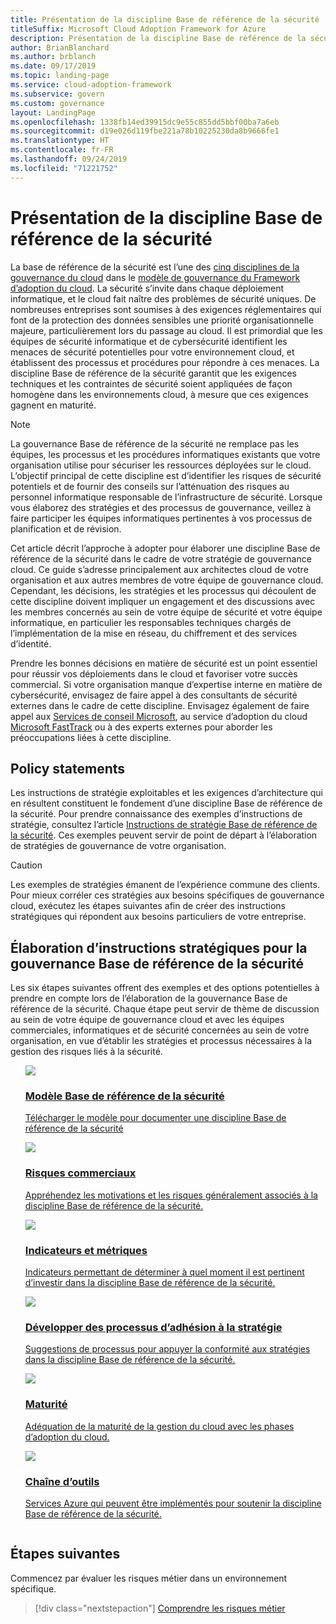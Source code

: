 ```yaml
---
title: Présentation de la discipline Base de référence de la sécurité
titleSuffix: Microsoft Cloud Adoption Framework for Azure
description: Présentation de la discipline Base de référence de la sécurité
author: BrianBlanchard
ms.author: brblanch
ms.date: 09/17/2019
ms.topic: landing-page
ms.service: cloud-adoption-framework
ms.subservice: govern
ms.custom: governance
layout: LandingPage
ms.openlocfilehash: 1338fb14ed39915dc9e55c855dd5bbf00ba7a6eb
ms.sourcegitcommit: d19e026d119fbe221a78b10225230da8b9666fe1
ms.translationtype: HT
ms.contentlocale: fr-FR
ms.lasthandoff: 09/24/2019
ms.locfileid: "71221752"
---
```

# <a name="security-baseline-discipline-overview"></a>Présentation de la discipline Base de référence de la sécurité

La base de référence de la sécurité est l’une des [cinq disciplines de la gouvernance du cloud](../governance-disciplines.md) dans le [modèle de gouvernance du Framework d’adoption du cloud](../index.md). La sécurité s’invite dans chaque déploiement informatique, et le cloud fait naître des problèmes de sécurité uniques. De nombreuses entreprises sont soumises à des exigences réglementaires qui font de la protection des données sensibles une priorité organisationnelle majeure, particulièrement lors du passage au cloud. Il est primordial que les équipes de sécurité informatique et de cybersécurité identifient les menaces de sécurité potentielles pour votre environnement cloud, et établissent des processus et procédures pour répondre à ces menaces. La discipline Base de référence de la sécurité garantit que les exigences techniques et les contraintes de sécurité soient appliquées de façon homogène dans les environnements cloud, à mesure que ces exigences gagnent en maturité.

> [!NOTE]
> La gouvernance Base de référence de la sécurité ne remplace pas les équipes, les processus et les procédures informatiques existants que votre organisation utilise pour sécuriser les ressources déployées sur le cloud. L’objectif principal de cette discipline est d’identifier les risques de sécurité potentiels et de fournir des conseils sur l’atténuation des risques au personnel informatique responsable de l’infrastructure de sécurité. Lorsque vous élaborez des stratégies et des processus de gouvernance, veillez à faire participer les équipes informatiques pertinentes à vos processus de planification et de révision.

Cet article décrit l’approche à adopter pour élaborer une discipline Base de référence de la sécurité dans le cadre de votre stratégie de gouvernance cloud. Ce guide s’adresse principalement aux architectes cloud de votre organisation et aux autres membres de votre équipe de gouvernance cloud. Cependant, les décisions, les stratégies et les processus qui découlent de cette discipline doivent impliquer un engagement et des discussions avec les membres concernés au sein de votre équipe de sécurité et votre équipe informatique, en particulier les responsables techniques chargés de l’implémentation de la mise en réseau, du chiffrement et des services d’identité.

Prendre les bonnes décisions en matière de sécurité est un point essentiel pour réussir vos déploiements dans le cloud et favoriser votre succès commercial. Si votre organisation manque d’expertise interne en matière de cybersécurité, envisagez de faire appel à des consultants de sécurité externes dans le cadre de cette discipline. Envisagez également de faire appel aux [Services de conseil Microsoft](https://www.microsoft.com/enterprise/services), au service d’adoption du cloud [Microsoft FastTrack](https://azure.microsoft.com/programs/azure-fasttrack) ou à des experts externes pour aborder les préoccupations liées à cette discipline.

## <a name="policy-statements"></a>Policy statements

Les instructions de stratégie exploitables et les exigences d’architecture qui en résultent constituent le fondement d’une discipline Base de référence de la sécurité. Pour prendre connaissance des exemples d’instructions de stratégie, consultez l’article [Instructions de stratégie Base de référence de la sécurité](./policy-statements.md). Ces exemples peuvent servir de point de départ à l’élaboration de stratégies de gouvernance de votre organisation.

> [!CAUTION]
> Les exemples de stratégies émanent de l’expérience commune des clients. Pour mieux corréler ces stratégies aux besoins spécifiques de gouvernance cloud, exécutez les étapes suivantes afin de créer des instructions stratégiques qui répondent aux besoins particuliers de votre entreprise.

## <a name="developing-security-baseline-governance-policy-statements"></a>Élaboration d’instructions stratégiques pour la gouvernance Base de référence de la sécurité

Les six étapes suivantes offrent des exemples et des options potentielles à prendre en compte lors de l’élaboration de la gouvernance Base de référence de la sécurité. Chaque étape peut servir de thème de discussion au sein de votre équipe de gouvernance cloud et avec les équipes commerciales, informatiques et de sécurité concernées au sein de votre organisation, en vue d’établir les stratégies et processus nécessaires à la gestion des risques liés à la sécurité.

<!-- markdownlint-disable MD033 -->

<ul class="panelContent cardsE">
<li style="display: flex; flex-direction: column;">
    <a href="./template.md">
        <div class="cardSize">
            <div class="cardPadding" >
                <div class="card" >
                    <div class="cardImageOuter">
                        <div class="cardImage">
                            <img src="../../_images/govern/process-template.png" class="x-hidden-focus"/>
                        </div>
                    </div>
                    <div class="cardText" style="padding-left:0px;">
                        <h3>Modèle Base de référence de la sécurité</h3>
                        <p class="x-hidden-focus">Télécharger le modèle pour documenter une discipline Base de référence de la sécurité</p>
                    </div>
                </div>
            </div>
        </div>
    </a>
</li><li style="display: flex; flex-direction: column;">
    <a href="./business-risks.md">
        <div class="cardSize">
            <div class="cardPadding" >
                <div class="card" >
                    <div class="cardImageOuter">
                        <div class="cardImage">
                            <img src="../../_images/govern/process-risks.png" class="x-hidden-focus"/>
                        </div>
                    </div>
                    <div class="cardText" style="padding-left:0px;">
                        <h3>Risques commerciaux</h3>
                        <p class="x-hidden-focus">Appréhendez les motivations et les risques généralement associés à la discipline Base de référence de la sécurité.</p>
                    </div>
                </div>
            </div>
        </div>
    </a>
</li>
<li style="display: flex; flex-direction: column;">
    <a href="./metrics-tolerance.md">
        <div class="cardSize">
            <div class="cardPadding" >
                <div class="card" >
                    <div class="cardImageOuter">
                        <div class="cardImage">
                            <img src="../../_images/govern/process-metrics.png" class="x-hidden-focus"/>
                        </div>
                    </div>
                    <div class="cardText" style="padding-left:0px;">
                        <h3>Indicateurs et métriques</h3>
                        <p class="x-hidden-focus">Indicateurs permettant de déterminer à quel moment il est pertinent d’investir dans la discipline Base de référence de la sécurité.</p>
                    </div>
                </div>
            </div>
        </div>
    </a>
</li>
<li style="display: flex; flex-direction: column;">
    <a href="./compliance-processes.md">
        <div class="cardSize">
            <div class="cardPadding" >
                <div class="card" >
                    <div class="cardImageOuter">
                        <div class="cardImage">
                            <img src="../../_images/govern/process-enforce.png" class="x-hidden-focus"/>
                        </div>
                    </div>
                    <div class="cardText" style="padding-left:0px;">
                        <h3>Développer des processus d’adhésion à la stratégie</h3>
                        <p class="x-hidden-focus">Suggestions de processus pour appuyer la conformité aux stratégies dans la discipline Base de référence de la sécurité.</p>
                    </div>
                </div>
            </div>
        </div>
    </a>
</li>
<li style="display: flex; flex-direction: column;">
    <a href="./discipline-improvement.md">
        <div class="cardSize">
            <div class="cardPadding" >
                <div class="card" >
                    <div class="cardImageOuter">
                        <div class="cardImage">
                            <img src="../../_images/govern/process-maturity.png" class="x-hidden-focus"/>
                        </div>
                    </div>
                    <div class="cardText" style="padding-left:0px;">
                        <h3>Maturité</h3>
                        <p class="x-hidden-focus">Adéquation de la maturité de la gestion du cloud avec les phases d’adoption du cloud.</p>
                    </div>
                </div>
            </div>
        </div>
    </a>
</li>
<li style="display: flex; flex-direction: column;">
    <a href="./toolchain.md">
        <div class="cardSize">
            <div class="cardPadding" >
                <div class="card" >
                    <div class="cardImageOuter">
                        <div class="cardImage">
                            <img src="../../_images/govern/process-toolchain.png" class="x-hidden-focus"/>
                        </div>
                    </div>
                    <div class="cardText" style="padding-left:0px;">
                        <h3>Chaîne d’outils</h3>
                        <p class="x-hidden-focus">Services Azure qui peuvent être implémentés pour soutenir la discipline Base de référence de la sécurité.</p>
                    </div>
                </div>
            </div>
        </div>
    </a>
</li>
</ul>

<!-- markdownlint-enable MD033 -->

## <a name="next-steps"></a>Étapes suivantes

Commencez par évaluer les risques métier dans un environnement spécifique.

> [!div class="nextstepaction"]
> [Comprendre les risques métier](./business-risks.md)

